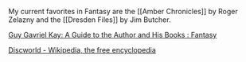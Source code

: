My current favorites in Fantasy are the [[Amber Chronicles]] by Roger Zelazny and the [[Dresden Files]] by Jim Butcher.

[Guy Gavriel Kay: A Guide to the Author and His Books : Fantasy](https://www.reddit.com/r/Fantasy/comments/1ot68c/guy_gavriel_kay_a_guide_to_the_author_and_his/)

[Discworld - Wikipedia, the free encyclopedia](https://en.wikipedia.org/wiki/Discworld#Novels)

